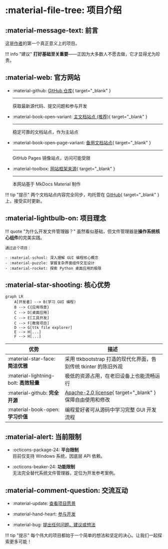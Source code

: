 # :material-file-tree: 项目介绍

## :material-message-text: 前言

这是[作者](../author/)的第一个真正意义上的项目。  

!!! info "建议"
	**打好基础至关重要**——正因为大多数人不愿去做，它才显得尤为珍贵。

## :material-web: 官方网站

<div class="grid cards" markdown>

-   :material-github: [GitHub 仓库](https://github.com/pyheight/ttk-file-explorer){ target="_blank" }

    ---

    获取最新源代码、提交问题和参与开发

-   :material-book-open-variant: [主文档站点 (推荐)](https://ttk-file-explorer.readthedocs.io/){ target="_blank" }

    ---

    稳定可靠的文档站点，作为主站点

-   :material-book-open-page-variant: [备用文档站点](https://pyheight.github.io/ttk-file-explorer/){ target="_blank" }

    ---

    GitHub Pages 镜像站点，访问可能受限

-   :material-toolbox: [网站框架来源](https://github.com/squidfunk/mkdocs-material){ target="_blank" }  

    ---

    本网站基于 MkDocs Material 制作

</div>

!!! tip "提示"
    两个文档站点内容完全同步，均托管在 [GitHub](https://github.com/pyheight/ttk-file-explorer/tree/main/docs){ target="_blank" } 上，接受实时更新。

## :material-lightbulb-on: 项目理念

!!! quote "为什么开发文件管理器？"
    虽然看似基础，但文件管理器是**操作系统核心组件**的完美实践。 

    通过这个项目：

    - :material-school: 深入理解 GUI 编程核心概念
    - :material-puzzle: 掌握复杂界面组件交互设计
    - :material-rocket: 探索 Python 桌面应用的极限

## :material-star-shooting: 核心优势

```mermaid
graph LR
    A[开发者] --> B(学习 GUI 编程)
    B --> C{应用场景}
    C --> D[桌面应用]
    C --> E[工具开发]
    C --> F[教育项目]
    D --> G[ttk file explorer]
    E --> H[...]
    F --> H[...]
```

| 优势 | 描述 |
|------|------|
| :material-star-face: **简洁优雅** | 采用 ttkbootstrap 打造的现代化界面，告别传统 tkinter 的陈旧外观 |
| :material-lightning-bolt: **高效轻量** | 极低的资源占用，在老旧设备上也能流畅运行 |
| :material-github: **完全开源** | [Apache-2.0 license](https://github.com/pyheight/ttk-file-explorer/blob/main/LICENSE){ target="_blank" } 保障自由使用和修改 |
| :material-book-open: **学习价值** | 编程爱好者可从源码中学习完整 GUI 开发流程 |

## :material-alert: 当前限制

<div class="grid cards" markdown>

- :octicons-package-24: **平台限制**  
目前仅支持 Windows 系统，因底层 API 依赖。

- :octicons-beaker-24: **功能限制**  
无法完全替代系统文件管理器，定位为开发参考案例。

</div>

## :material-comment-question: 交流互动

- :material-update: [查看项目愿景](../../development/roadmap/)

- :material-hand-heart: [参与开发](../../community/contribution-guide/)

- :material-bug: [提出任何问题、建议或想法](../../community/issue-reporting/)

!!! tip "提示"
	每个伟大的项目都始于一个简单的想法和坚定的决心。让我们一起探索更多可能！
